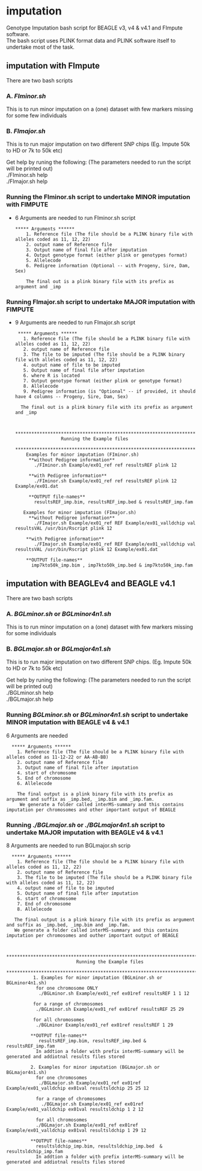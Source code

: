 # imputation
Genotype Imputation bash script for BEAGLE v3, v4 & v4.1 and FImpute software.  
The bash script uses PLINK format data and PLINK software itself to undertake most of the task.

## imputation with FImpute

There are two bash scripts  
### A. _FIminor.sh_   
This is to run minor imputation on a (one) dataset with few markers missing for some few individuals

### B. _FImajor.sh_  
This is to run major imputation on two different SNP chips (Eg. Impute 50k to HD or 7k to 50k etc)

Get help by runing the following: (The parameters needed to run the script will be printed out)  
./FIminor.sh help  
./FImajor.sh help  


### Running the FIminor.sh script to undertake MINOR imputation with FIMPUTE   
* 6 Arguments are needed to run FIminor.sh script  

      ***** Arguments ******   
          1. Reference file (The file should be a PLINK binary file with alleles coded as 11, 12, 22)  
          2. output name of Reference file  
          3. Output name of final file after imputation  
          4. Output genotype format (either plink or genotypes format) 
          5. Allelecode
          6. Pedigree information (Optional -- with Progeny, Sire, Dam, Sex) 
          
          The final out is a plink binary file with its prefix as argument and _imp  


### Running FImajor.sh script to undertake MAJOR imputation with FIMPUTE  
 * 9 Arguments are needed to run FImajor.sh script  

        ***** Arguments ******     
          1. Reference file (The file should be a PLINK binary file with alleles coded as 11, 12, 22)  
          2. output name of Reference file  
          3. The file to be imputed (The file should be a PLINK binary file with alleles coded as 11, 12, 22)  
          4. output name of file to be imputed  
          5. Output name of final file after imputation  
          6. where R is located  
          7. Output genotype format (either plink or genotype format)  
          8. Allelecode  
          9. Pedigree information (is "Optional" -- if provided, it should have 4 columns -- Progeny, Sire, Dam, Sex)  
         
         The final out is a plink binary file with its prefix as argument and _imp  


           ********************************************************************************
                        Running the Example files
           ********************************************************************************
           Examples for minor imputation (FIminor.sh)  
            **without Pedigree information**  
              ./FIminor.sh Example/ex01_ref ref resultsREF plink 12 

            **with Pedigree information**  
              ./FIminor.sh Example/ex01_ref ref resultsREF plink 12 Example/ex01.dat  

            **OUTPUT file-names**  
              resultsREF_imp.bim, resultsREF_imp.bed & resultsREF_imp.fam  

          Examples for minor imputation (FImajor.sh)
            **without Pedigree information**
              ./FImajor.sh Example/ex01_ref REF Example/ex01_valldchip val resultsVAL /usr/bin/Rscript plink 12

           **with Pedigree information** 
              ./FImajor.sh Example/ex01_ref REF Example/ex01_valldchip val resultsVAL /usr/bin/Rscript plink 12 Example/ex01.dat

           **OUTPUT file-names**  
             imp7kto50k_imp.bim , imp7kto50k_imp.bed & imp7kto50k_imp.fam  


## imputation with BEAGLEv4 and BEAGLE v4.1

There are two bash scripts  
### A. _BGLminor.sh_ or _BGLminor4n1.sh_
This is to run minor imputation on a (one) dataset with few markers missing for some individuals  

### B. _BGLmajor.sh_  or _BGLmajor4n1.sh_ 
This is to run major imputation on two different SNP chips. (Eg. Impute 50k to HD or 7k to 50k etc)  

Get help by runing the following: (The parameters needed to run the script will be printed out)  
./BGLminor.sh help  
./BGLmajor.sh help  

### Running _BGLminor.sh_ or _BGLminor4n1.sh_ script to undertake MINOR imputation with BEAGLE v4 & v4.1 
  6 Arguments are needed  

      ***** Arguments ******  
        1. Reference file (The file should be a PLINK binary file with alleles coded as 11-12-22 or AA-AB-BB)  
        2. output name of Reference file  
        3. Output name of final file after imputation  
        4. start of chromosome  
        5. End of chromosome  
        6. Allelecode
        
        The final output is a plink binary file with its prefix as argument and suffix as _imp.bed, _imp.bim and _imp.fam.  
         We generate a folder called interMS-summary and this contains imputation per chromosomes and other important output of BEAGLE


### Running _./BGLmajor.sh_ or _./BGLmajor4n1.sh_ script to undertake MAJOR imputation with BEAGLE v4 & v4.1  
8 Arguments are needed to run BGLmajor.sh scrip  

      ***** Arguments ****** 
        1. Reference file (The file should be a PLINK binary file with alleles coded as 11, 12, 22)  
        2. output name of Reference file  
        3. The file to be imputed (The file should be a PLINK binary file with alleles coded as 11, 12, 22)  
        4. output name of file to be imputed  
        5. Output name of final file after imputation  
        6. start of chromosome  
        7. End of chromosome  
        8. Allelecode

       The final output is a plink binary file with its prefix as argument and suffix as _imp.bed, _imp.bim and _imp.fam.  
       We generate a folder called interMS-summary and this contains imputation per chromosomes and outher important output of BEAGLE


           ********************************************************************************
                              Running the Example files
           ********************************************************************************
              1. Examples for minor imputation (BGLminor.sh or BGLminor4n1.sh)
               for one chromosome ONLY
                ./BGLminor.sh Example/ex01_ref ex01ref resultsREF 1 1 12

              for a range of chromosomes
               ./BGLminor.sh Example/ex01_ref ex01ref resultsREF 25 29

              for all chromosomes
               ./BGLminor Example/ex01_ref ex01ref resultsREF 1 29

             **OUTPUT file-names**  
                resultsREF_imp.bim, resultsREF_imp.bed & resultsREF_imp.fam 
               In addtion a folder with prefix interMS-summary will be generated and addiotnal results files stored

             2. Examples for minor imputation (BGLmajor.sh or BGLmajor4n1.sh)
               for one chromosomes
                ./BGLmajor.sh Example/ex01_ref ex01ref Example/ex01_valldchip ex01val resultsldchip 25 25 12

               for a range of chromosomes
                 ./BGLmajor.sh Example/ex01_ref ex01ref Example/ex01_valldchip ex01val resultsldchip 1 2 12

               for all chromosomes
               ./BGLmajor.sh Example/ex01_ref ex01ref Example/ex01_valldchip ex01val resultsldchip 1 29 12

             **OUTPUT file-names**  
               resultsldchip_imp.bim, resultsldchip_imp.bed  & resultsldchip_imp.fam  
               In addtion a folder with prefix interMS-summary will be generated and addiotnal results files stored

